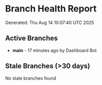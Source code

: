 # Branch Health Report
Generated: Thu Aug 14 10:07:40 UTC 2025

## Active Branches
- **main** - 17 minutes ago by Dashboard Bot

## Stale Branches (>30 days)
No stale branches found
